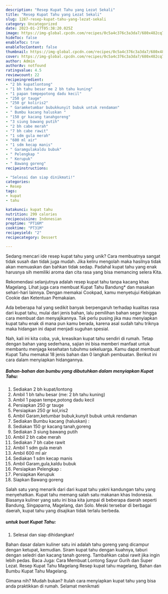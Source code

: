 ```yaml
---
description: "Resep Kupat Tahu yang Lezat Sekali"
title: "Resep Kupat Tahu yang Lezat Sekali"
slug: 1287-resep-kupat-tahu-yang-lezat-sekali
category: Uncategorized
date: 2023-01-27T05:38:20.025Z
image: https://img-global.cpcdn.com/recipes/0c5a4c376c3a3da7/680x482cq70/kupat-tahu-foto-resep-utama.jpg
hideToc: false
enableToc: true
enableTocContent: false
thumbnail: https://img-global.cpcdn.com/recipes/0c5a4c376c3a3da7/680x482cq70/kupat-tahu-foto-resep-utama.jpg
cover: https://img-global.cpcdn.com/recipes/0c5a4c376c3a3da7/680x482cq70/kupat-tahu-foto-resep-utama.jpg
author: Admin
authorAv: notfound
ratingvalue: 4.5
reviewcount: 22
recipeingredient:
- "2 bh kupatlontong"
- "1 bh tahu besar me 2 bh tahu kuning"
- "1 papan tempepotong dadu kecil"
- "250 gr tauge"
- "250 gr koliris2"
- " Garamketumbar bubukkunyit bubuk untuk rendaman"
- " Bumbu kacang haluskan "
- "150 gr kacang tanahgoreng"
- "3 siung bawang putih"
- "2 bh cabe merah"
- "7 bh cabe rawit"
- "1 sdm gula merah"
- "600 ml air"
- "1 sdm kecap manis"
- " Garamgulakaldu bubuk"
- " Pelengkap "
- " Kerupuk"
- " Bawang goreng"
recipeinstructions:

- "Selesai dan siap dinikmati!"
categories:
- Resep
tags:
- kupat
- tahu

katakunci: kupat tahu 
nutrition: 299 calories
recipecuisine: Indonesian
preptime: "PT16M"
cooktime: "PT31M"
recipeyield: "2"
recipecategory: Dessert

---
```





Sedang mencari ide resep kupat tahu yang unik? Cara membuatnya sangat tidak susah dan tidak juga mudah. Jika keliru mengolah maka hasilnya tidak akan memuaskan dan bahkan tidak sedap. Padahal kupat tahu yang enak harusnya sih memiliki aroma dan cita rasa yang bisa memancing selera Kita.





Rekomendasi selanjutnya adalah resep kupat tahu tanpa kacang khas Magelang. Lihat juga cara membuat Kupat Tahu Bandung* dan masakan sehari-hari lainnya. Dengan memakai Cookpad, kamu menyetujui Kebijakan Cookie dan Ketentuan Pemakaian.

Ada beberapa hal yang sedikit banyak berpengaruh terhadap kualitas rasa dari kupat tahu, mulai dari jenis bahan, lalu pemilihan bahan segar hingga cara membuat dan menyajikannya. Tak perlu pusing jika mau menyiapkan kupat tahu enak di mana pun kamu berada, karena asal sudah tahu triknya maka hidangan ini dapat menjadi suguhan spesial.






Nah, kali ini kita coba, yuk, kreasikan kupat tahu sendiri di rumah. Tetap dengan bahan yang sederhana, sajian ini bisa memberi manfaat untuk membantu menjaga kesehatan tubuhmu sekeluarga. Kamu dapat membuat Kupat Tahu memakai 18 jenis bahan dan 0 langkah pembuatan. Berikut ini cara dalam menyiapkan hidangannya.

<!--inarticleads1-->

##### Bahan-bahan dan bumbu yang dibutuhkan dalam menyiapkan Kupat Tahu:

1. Sediakan 2 bh kupat/lontong
1. Ambil 1 bh tahu besar (me: 2 bh tahu kuning)
1. Ambil 1 papan tempe,potong dadu kecil
1. Persiapkan 250 gr tauge
1. Persiapkan 250 gr kol,iris2
1. Ambil  Garam,ketumbar bubuk,kunyit bubuk untuk rendaman
1. Sediakan  Bumbu kacang (haluskan) :
1. Sediakan 150 gr kacang tanah,goreng
1. Sediakan 3 siung bawang putih
1. Ambil 2 bh cabe merah
1. Sediakan 7 bh cabe rawit
1. Ambil 1 sdm gula merah
1. Ambil 600 ml air
1. Sediakan 1 sdm kecap manis
1. Ambil  Garam,gula,kaldu bubuk
1. Persiapkan  Pelengkap :
1. Persiapkan  Kerupuk
1. Siapkan  Bawang goreng


Salah satu yang menarik dari dari kupat tahu yakni kandungan tahu yang menyehatkan. Kupat tahu memang salah satu makanan khas Indonesia. Biasanya kuliner yang satu ini bisa kita jumpai di beberapa daerah seperti Bandung, Singaparna, Magelang, dan Solo. Meski tersebar di berbagai daerah, kupat tahu yang disajikan tidak terlalu berbeda. 

<!--inarticleads2-->

#####  untuk buat Kupat Tahu:


1. Selesai dan siap dihidangkan!

Bahan dasar dalam kuliner satu ini adalah tahu goreng yang dicampur dengan ketupat, kemudian. Siram kupat tahu dengan kuahnya, taburi dengan seledri dan kacang tanah goreng. Tambahkan cabai rawit jika ingin lebih pedas. Baca Juga: Cara Membuat Lontong Sayur Gurih dan Super Lezat. Resep Kupat Tahu Magelang Resep kupat tahu magelang, Bahan dan Bumbu Kupat Tahu Magelang. 

Gimana nih? Mudah bukan? Itulah cara menyiapkan kupat tahu yang bisa anda praktikkan di rumah. Selamat menikmati
